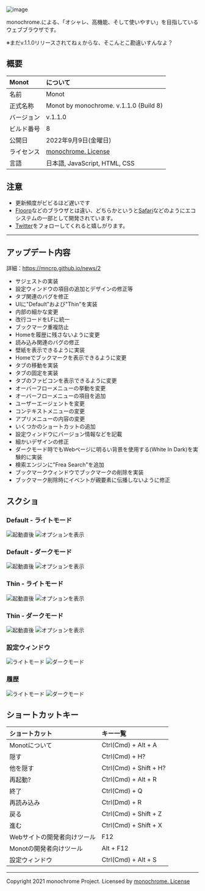 ![image](https://www.monochrome.tk/image/top/monot.jpg)

monochrome.による、「オシャレ、高機能、そして使いやすい」を目指しているウェブブラウザです。

※まだv.1.1.0リリースされてねぇからな、そこんとこ勘違いすんなよ？

## 概要
|Monot|について|
|:--|:--|
|名前|Monot|
|正式名称|Monot by monochrome. v.1.1.0 (Build 8)|
|バージョン|v.1.1.0|
|ビルド番号|8|
|公開日|2022年9月9日(金曜日)|
|ライセンス|[monochrome. License](https://mncrp.github.io/license)|
|言語|日本語, JavaScript, HTML, CSS|

## 注意
- 更新頻度がビビるほど遅いです
- [Floorp](https://floorp.ablaze.one)などのブラウザとは違い、どちらかというと[Safari](https://apple.com/jp/safari/)などのようにエコシステムの一部として開発されています。
- [Twitter](https://twitter.com/mncrp_)をフォローしてくれると嬉しがります。

---

## アップデート内容
詳細：https://mncrp.github.io/news/2

- サジェストの実装
- 設定ウィンドウの項目の追加とデザインの修正等
- タブ関連のバグを修正
- UIに"Default"および"Thin"を実装
- 内部の細かな変更
- 改行コードをLFに統一
- ブックマーク重複防止
- Homeを履歴に残さないように変更
- 読み込み関連のバグの修正
- 壁紙を表示できるように実装
- Homeでブックマークを表示できるように変更
- タブの移動を実装
- タブの固定を実装
- タブのファビコンを表示できるように変更
- オーバーフローメニューの挙動を変更
- オーバーフローメニューの項目を追加
- ユーザーエージェントを変更
- コンテキストメニューの変更
- アプリメニューの内容の変更
- いくつかのショートカットの追加
- 設定ウィンドウにバージョン情報などを記載
- 細かいデザインの修正
- ダークモード時でもWebページに明るい背景を使用する(White In Dark)を実験的に実装
- 検索エンジンに"Frea Search"を追加
- ブックマークウィンドウでブックマークの削除を実装
- ブックマーク削除時にイベントが親要素に伝播しないように修正


## スクショ
### Default - ライトモード
![起動直後](https://user-images.githubusercontent.com/69241694/172031044-0d6f360a-d4d7-45c2-9f86-05b7d888001c.png)
![オプションを表示](https://user-images.githubusercontent.com/69241694/172031053-1ceb19d5-a65f-4f83-b003-d1d8ed40e85c.png)

### Default - ダークモード
![起動直後](https://user-images.githubusercontent.com/69241694/172031064-1bb8539d-5d86-47b1-8381-e25e06456c58.png)
![オプションを表示](https://user-images.githubusercontent.com/69241694/172031075-8d154f01-e8fa-45f8-bd08-33ad9c4ff921.png)

### Thin - ライトモード
![起動直後](https://user-images.githubusercontent.com/69241694/172031090-cd5bb654-1299-45b0-bb2a-b470f9f976a1.png)
![オプションを表示](https://user-images.githubusercontent.com/69241694/172031096-28a2ad85-f053-464e-97b1-d10e095587bc.png)

### Thin - ダークモード
![起動直後](https://user-images.githubusercontent.com/69241694/172031195-dac7c557-2243-47aa-b310-11612a273f83.png)
![オプションを表示](https://user-images.githubusercontent.com/69241694/172031197-158d4080-ee3b-4e38-8299-b6113c7bf760.png)

### 設定ウィンドウ
![ライトモード](https://user-images.githubusercontent.com/69241694/172031236-92e917c6-ca25-4d52-bd3e-4541381e215b.png)
![ダークモード](https://user-images.githubusercontent.com/69241694/172031258-cd24b39d-6f94-4136-b13c-ac4247c44fe4.png)

### 履歴
![ライトモード](https://user-images.githubusercontent.com/69241694/172031277-1d75b3d0-3b39-41c4-be37-a3d3da5acf35.png)
![ダークモード](https://user-images.githubusercontent.com/69241694/172031270-360ba3ef-672e-4467-8274-e0584807e368.png)

## ショートカットキー
|ショートカット|キー一覧|
|:--|:--|
|Monotについて|Ctrl(Cmd) + Alt + A|
|隠す|Ctrl(Cmd) + H?|
|他を隠す|Ctrl(Cmd) + Shift + H?|
|再起動?|Ctrl(Cmd) + Alt + R|
|終了|Ctrl(Cmd) + Q|
|再読み込み|Ctrl(Dmd) + R|
|戻る|Ctrl(Cmd) + Shift + Z|
|進む|Ctrl(Cmd) + Shift + X|
|Webサイトの開発者向けツール|F12|
|Monotの開発者向けツール|Alt + F12|
|設定ウィンドウ|Ctrl(Cmd) + Alt + S|

---
Copyright 2021 monochrome Project.
Licensed by [monochrome. License](https://sorakime.github.io/mncr/license)

